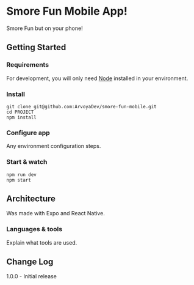# Smore Fun Mobile App!

Smore Fun but on your phone!

## Getting Started

### Requirements

For development, you will only need [Node](http://nodejs.org/) installed in your
environment.

### Install

    git clone git@github.com:ArvoyaDev/smore-fun-mobile.git
    cd PROJECT
    npm install

### Configure app

Any environment configuration steps.

### Start & watch

    npm run dev
    npm start

## Architecture

Was made with Expo and React Native.

### Languages & tools

Explain what tools are used.

## Change Log

1.0.0 - Initial release
